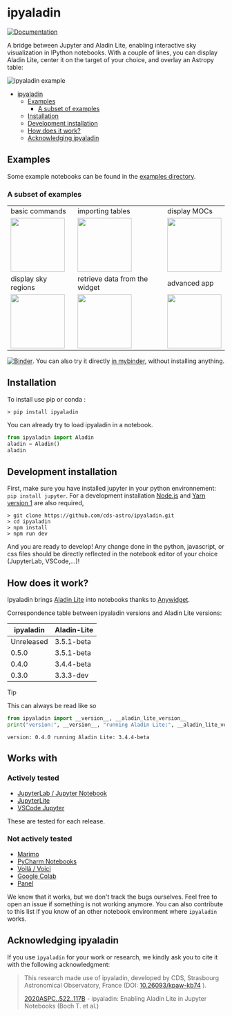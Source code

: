 # ipyaladin

[![Documentation](https://img.shields.io/badge/Documentation-gray?style=flat&link=https://cds-astro.github.io/ipyaladin/)](https://cds-astro.github.io/ipyaladin/)

A bridge between Jupyter and Aladin Lite, enabling interactive sky visualization in IPython notebooks.
With a couple of lines, you can display Aladin Lite, center it on the target of your choice, and overlay an Astropy table:

![ipyaladin example](assets/ipyaladin-screencast.gif)

- [ipyaladin](#ipyaladin)
  - [Examples](#examples)
    - [A subset of examples](#a-subset-of-examples)
  - [Installation](#installation)
  - [Development installation](#development-installation)
  - [How does it work?](#how-does-it-work)
  - [Acknowledging ipyaladin](#acknowledging-ipyaladin)

## Examples

Some example notebooks can be found in the [examples directory](examples).

### A subset of examples

<!-- Examples -->
<table><tbody>
<tr><td>basic commands</td><td>importing tables</td><td>display MOCs</td></tr><tr><td><a href="https://cds-astro.github.io/ipyaladin/_collections/notebooks/02_Base_Commands.html"><img height="125" src="https://cds-astro.github.io/ipyaladin/_static/notebooks_thumbnails/02.png"></img></a></td><td><a href="https://cds-astro.github.io/ipyaladin/_collections/notebooks/04_Importing_Tables.html"><img height="125" src="https://cds-astro.github.io/ipyaladin/_static/notebooks_thumbnails/04.png"></img></a></td><td><a href="https://cds-astro.github.io/ipyaladin/_collections/notebooks/05_Display_a_MOC.html"><img height="125" src="https://cds-astro.github.io/ipyaladin/_static/notebooks_thumbnails/05.png"></img></a></td></tr><tr><td>display sky regions</td><td>retrieve data from the widget</td><td>advanced app</td></tr><tr><td><a href="https://cds-astro.github.io/ipyaladin/_collections/notebooks/09_Displaying_Shapes.html"><img height="125" src="https://cds-astro.github.io/ipyaladin/_static/notebooks_thumbnails/09.png"></img></a></td><td><a href="https://cds-astro.github.io/ipyaladin/_collections/notebooks/11_Extracting_information_from_the_view.html"><img height="125" src="https://cds-astro.github.io/ipyaladin/_static/notebooks_thumbnails/11.png"></img></a></td><td><a href="https://cds-astro.github.io/ipyaladin/_collections/notebooks/10_Advanced-GUI.html"><img height="125" src="https://cds-astro.github.io/ipyaladin/_static/notebooks_thumbnails/10.png"></img></a></td></tr></tbody></table>
<!-- Examples -->

[![Binder](https://mybinder.org/badge_logo.svg)](https://mybinder.org/v2/gh/cds-astro/ipyaladin/master). You can also try it directly [in mybinder](https://mybinder.org/v2/gh/cds-astro/ipyaladin/master), without installing anything.

## Installation

To install use pip or conda :

```shell
> pip install ipyaladin
```

You can already try to load ipyaladin in a notebook.

```python
from ipyaladin import Aladin
aladin = Aladin()
aladin
```

## Development installation

First, make sure you have installed jupyter in your python environnement: `pip install jupyter`.
For a development installation [Node.js](https://nodejs.org) and [Yarn version 1](https://classic.yarnpkg.com/) are also required,

```shell
> git clone https://github.com/cds-astro/ipyaladin.git
> cd ipyaladin
> npm install
> npm run dev
```

And you are ready to develop! Any change done in the python, javascript, or css files should
be directly reflected in the notebook editor of your choice (JupyterLab, VSCode,...)!

## How does it work?

Ipyaladin brings [Aladin Lite](https://github.com/cds-astro/aladin-lite) into notebooks thanks to
[Anywidget](https://anywidget.dev/).

Correspondence table between ipyaladin versions and Aladin Lite versions:

| ipyaladin  | Aladin-Lite |
| ---------- | ----------- |
| Unreleased | 3.5.1-beta  |
| 0.5.0      | 3.5.1-beta  |
| 0.4.0      | 3.4.4-beta  |
| 0.3.0      | 3.3.3-dev   |

> [!TIP]
> This can always be read like so
>
> ```python
> from ipyaladin import __version__, __aladin_lite_version__
> print("version:", __version__, "running Aladin Lite:", __aladin_lite_version__)
> ```
>
> ```
> version: 0.4.0 running Aladin Lite: 3.4.4-beta
> ```

## Works with

### Actively tested

- [JupyterLab / Jupyter Notebook](https://jupyter.org/)
- [JupyterLite](https://jupyterlite.readthedocs.io/en/stable/)
- [VSCode Jupyter](https://github.com/microsoft/vscode-jupyter)

These are tested for each release.

### Not actively tested

- [Marimo](https://marimo.io/)
- [PyCharm Notebooks](https://www.jetbrains.com/help/pycharm/jupyter-notebook-support.html)
- [Voilà / Voici](https://github.com/voila-dashboards)
- [Google Colab](https://colab.research.google.com/)
- [Panel](https://panel.holoviz.org/)

We know that it works, but we don't track the bugs ourselves. Feel free to open an issue if something is not working anymore. You can also contribute to this list if you know of an other notebook environment where `ipyaladin` works.

## Acknowledging ipyaladin

If you use `ipyaladin` for your work or research, we kindly ask you to cite it with the following acknowledgment:

> This research made use of ipyaladin, developed by CDS, Strasbourg Astronomical Observatory, France (DOI: [10.26093/kpaw-kb74](https://doi.org/10.26093/kpaw-kb74) ).
>
> [2020ASPC..522..117B](https://ui.adsabs.harvard.edu/abs/2020ASPC..522..117B) - ipyaladin: Enabling Aladin Lite in Jupyter Notebooks (Boch T. et al.)
